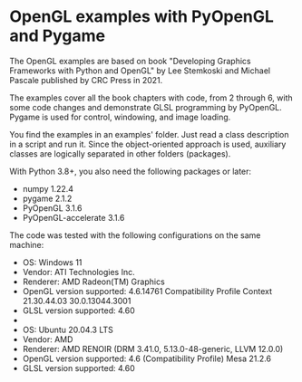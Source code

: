 # OpenGL examples with PyOpenGL and Pygame
The OpenGL examples are based on book "Developing Graphics Frameworks with Python and OpenGL" by Lee Stemkoski and Michael Pascale published by CRC Press in 2021. 

The examples cover all the book chapters with code, from 2 through 6, with some code changes and demonstrate GLSL programming by PyOpenGL. Pygame is used for control, windowing, and image loading.

You find the examples in an examples' folder. Just read a class description in a script and run it. Since the object-oriented approach is used, auxiliary classes are logically separated in other folders (packages).

With Python 3.8+, you also need the following packages or later:
- numpy 1.22.4
- pygame 2.1.2
- PyOpenGL 3.1.6
- PyOpenGL-accelerate 3.1.6

The code was tested with the following configurations on the same machine:

- OS: Windows 11
- Vendor: ATI Technologies Inc.
- Renderer: AMD Radeon(TM) Graphics
- OpenGL version supported: 4.6.14761 Compatibility Profile Context 21.30.44.03 30.0.13044.3001
- GLSL version supported: 4.60
-
- OS: Ubuntu 20.04.3 LTS
- Vendor: AMD
- Renderer: AMD RENOIR (DRM 3.41.0, 5.13.0-48-generic, LLVM 12.0.0)
- OpenGL version supported: 4.6 (Compatibility Profile) Mesa 21.2.6
- GLSL version supported: 4.60
